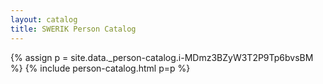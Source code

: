 ```yaml
---
layout: catalog
title: SWERIK Person Catalog
---
```

{% assign p = site.data._person-catalog.i-MDmz3BZyW3T2P9Tp6bvsBM %}
{% include person-catalog.html p=p %}

